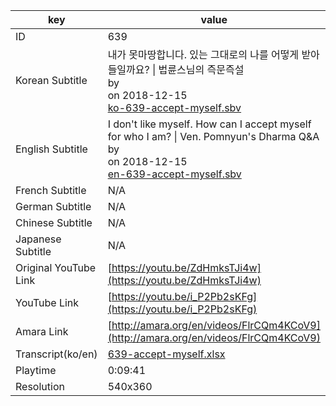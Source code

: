 |  key  |  value  |
|-------|---------|
| ID            | 639 |
| Korean Subtitle | 내가 못마땅합니다. 있는 그대로의 나를 어떻게 받아들일까요? \| 법륜스님의 즉문즉설<br>by <br>on 2018-12-15<br>[ko-639-accept-myself.sbv](https://github.com/jungtosociety/dharma-qna/raw/master/sub/639/ko-639-accept-myself.sbv)<br>|
| English Subtitle | I don't like myself. How can I accept myself for who I am? \| Ven. Pomnyun's Dharma Q&A<br>by <br>on 2018-12-15<br>[en-639-accept-myself.sbv](https://github.com/jungtosociety/dharma-qna/raw/master/sub/639/en-639-accept-myself.sbv)<br>|
| French Subtitle | N/A |
| German Subtitle | N/A |
| Chinese Subtitle | N/A |
| Japanese Subtitle | N/A |
| Original YouTube Link  | [https://youtu.be/ZdHmksTJi4w](https://youtu.be/ZdHmksTJi4w) |
| YouTube Link  | [https://youtu.be/i_P2Pb2sKFg](https://youtu.be/i_P2Pb2sKFg) |
| Amara Link    | [http://amara.org/en/videos/FlrCQm4KCoV9](http://amara.org/en/videos/FlrCQm4KCoV9) |
| Transcript(ko/en) | [639-accept-myself.xlsx](https://github.com/jungtosociety/dharma-qna/raw/master/sub/639/639-accept-myself.xlsx) |
| Playtime | 0:09:41 |
| Resolution | 540x360|
